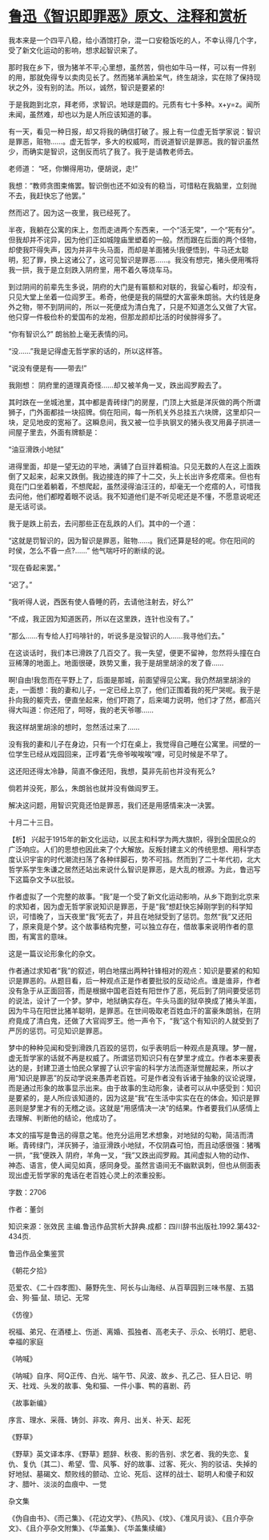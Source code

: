 # [鲁迅《智识即罪恶》原文、注释和赏析](https://www.vrrw.net/wx/9528.html)

我本来是一个四平八稳，给小酒馆打杂，混一口安稳饭吃的人，不幸认得几个字，受了新文化运动的影响，想求起智识来了。

那时我在乡下，很为猪羊不平;心里想，虽然苦，倘也如牛马一样，可以有一件别的用，那就免得专以卖肉见长了。然而猪羊满脸呆气，终生胡涂，实在除了保持现状之外，没有别的法。所以，诚然，智识是要紧的!

于是我跑到北京，拜老师，求智识。地球是圆的。元质有七十多种。x+y=z。闻所未闻，虽然难，却也以为是人所应该知道的事。

有一天，看见一种日报，却又将我的确信打破了。报上有一位虚无哲学家说：智识是罪恶，赃物……。虚无哲学，多大的权威呵，而说道智识是罪恶。我的智识虽然少，而确实是智识，这倒反而坑了我了。我于是请教老师去。

老师道： “呸，你懒得用功，便胡说，走!”

我想：“教师贪图束脩罢。智识倒也还不如没有的稳当，可惜粘在我脑里，立刻抛不去，我赶快忘了他罢。”

然而迟了。因为这一夜里，我已经死了。

半夜，我躺在公寓的床上，忽而走进两个东西来，一个“活无常”，一个“死有分”。但我却并不诧异，因为他们正如城隍庙里塑着的一般。然而跟在后面的两个怪物，却使我吓得失声，因为并非牛头马面，而却是羊面猪头!我便悟到，牛马还太聪明，犯了罪，换上这诸公了，这可见智识是罪恶……。我没有想完，猪头便用嘴将我一拱，我于是立刻跌入阴府里，用不着久等烧车马。

到过阴间的前辈先生多说，阴府的大门是有匾额和对联的，我留心看时，却没有，只见大堂上坐着一位阎罗王。希奇，他便是我的隔壁的大富豪朱朗翁。大约钱是身外之物，带不到阴间的，所以一死便成为清白鬼了，只是不知道怎么又做了大官。他只穿一件极俭朴的爱国布的龙袍，但那龙颜却比活的时侯胖得多了。

“你有智识么?” 朗翁脸上毫无表情的问。

“没……”我是记得虚无哲学家的话的，所以这样答。

“说没有便是有——带去!”

我刚想： 阴府里的道理真奇怪……却又被羊角一叉，跌出阎罗殿去了。

其时跌在一坐城池里，其中都是青砖绿门的房屋，门顶上大抵是洋灰做的两个所谓狮子，门外面都挂一块招牌。倘在阳间，每一所机关外总挂五六块牌，这里却只一块，足见地皮的宽裕了。这瞬息间，我又被一位手执钢叉的猪头夜叉用鼻子拱进一间屋子里去，外面有牌额是：

“油豆滑跌小地狱”

进得里面，却是一望无边的平地，满铺了白豆拌着桐油。只见无数的人在这上面跌倒了又起来，起来又跌倒。我边接连的摔了十二交，头上长出许多疙瘩来。但也有竟在门口坐着躺着，不想爬起，虽然浸得油汪汪的，却毫无一个疙瘩的人，可惜我去问他，他们都瞠着眼不说话。我不知道他们是不听见呢还是不懂，不愿意说呢还是无话可谈。

我于是跌上前去，去问那些正在乱跌的人们。其中的一个道：

“这就是罚智识的，因为智识是罪恶，赃物……。我们还算是轻的呢。你在阳间的时侯，怎么不昏一点?……” 他气喘吁吁的断续的说。

“现在昏起来罢。”

“迟了。”

“我听得人说，西医有使人昏睡的药，去请他注射去，好么?”

“不成，我正因为知道医药，所以在这里跌，连针也没有了。”

“那么……有专给人打吗啡针的，听说多是没智识的人……我寻他们去。”

在这谈话时，我们本已滑跌了几百交了。我一失望，便更不留神，忽然将头撞在白豆稀薄的地面上。地面很硬，跌势又重，我于是胡里胡涂的发了昏……

啊!自由!我忽而在平野上了，后面是那城，前面望得见公寓。我仍然胡里胡涂的走，一面想：我的妻和儿子，一定已经上京了，他们正围着我的死尸哭呢。我于是扑向我的躯壳去，便直坐起来，他们吓跑了，后来竭力说明，他们才了然，都高兴得大叫道：你还阳了，呵呀，我的老天爷哪……

我这样胡里胡涂的想时，忽然活过来了……

没有我的妻和儿子在身边，只有一个灯在桌上，我觉得自己睡在公寓里。间壁的一位学生已经从戏园回来，正哼着“先帝爷唉唉唉”哩，可见时候是不早了。

这还阳还得太冷静，简直不像还阳，我想，莫非先前也并没有死么?

倘若并没死，那么，朱朗翁也就并没有做阎罗王。

解决这问题，用智识究竟还怕是罪恶，我们还是用感情来决一决罢。

十月二十三日。



【析】 兴起于1915年的新文化运动，以民主和科学为两大旗帜，得到全国民众的广泛响应。人们的思想也因此来了个大解放。反叛封建主义的传统思想、用科学态度认识宇宙的时代潮流扫荡了各种绊脚石，势不可挡。然而到了二十年代初，北大哲学系学生朱谦之居然还站出来说什么智识是罪恶，是大乱的根源。为此，鲁迅写下这篇杂文予以批驳。

作者虚拟了一个完整的故事。“我”是一个受了新文化运动影响，从乡下跑到北京来的求知者，因为虚无哲学家说知识是罪恶，于是“我”想赶快忘掉刚学到的科学知识，可惜晚了，当天夜里“我”死去了，并且在地狱受到了惩罚。忽然“我”又还阳了，原来竟是个梦。这个故事结构完整，可以独立存在，借故事来说明作者的意图，有寓言的意味。

这是一篇议论形象化的杂文。

作者通过求知者“我”的叙述，明白地摆出两种针锋相对的观点：知识是要紧的和知识是罪恶的。从题目看，后一种观点正是作者要批驳的反动论点。谁是谁非，作者没有急于从正面回答，而是根据中国老百姓有阳世作了恶，死后到了阴间要受惩罚的说法，设计了一个梦。梦中，地狱确实存在。牛头马面的狱卒换成了猪头羊面，因为牛马在阳世比猪羊聪明，是罪恶。在世间吸取老百姓血汗的富豪朱朗翁，在阴府竟成了清白鬼，还做了大官阎罗王。他一声令下，“我”这个有知识的人就受到了严厉的惩罚。可见知识是罪恶。

梦中的种种见闻和受到滑跌几百跤的惩罚，似乎表明后一种观点是真理。梦一醒，虚无哲学家的话就不再是权威了。所谓惩罚知识只有在梦里才成立。作者本来要表达的是，封建卫道士怕民众掌握了认识宇宙的科学方法而逐渐觉醒起来，所以才用“知识是罪恶”的反动学说来愚弄老百姓。可是作者没有诉诸于抽象的议论说理，而是通过形象的故事显示出来。由于故事的生动形象，读者可以从中感受到：知识是要紧的，是人所应该知道的，因为这是“我”在生活中实实在在的体会。知识是罪恶则是梦里才有的无稽之谈。这就是“用感情决一决”的结果。作者要我们从感情上去理解、判断他的结论，他成功了。

本文的描写是鲁迅的得意之笔。他充分运用艺术想象，对地狱的勾勒，简洁而清晰。青砖绿门，洋灰狮子，油豆滑跌小地狱，不仅阴森可怕，而且动感很强：猪嘴一拱，“我”便跌入 阴府，羊角一叉，“我”又跌出阎罗殿。其间虚拟人物的动作、神态、语言，使人闻见如真，感同身受。虽然言语间无不幽默讽刺，但也从侧面表现出虚无哲学家的鬼话在老百姓心灵上的浓重投影。

字数：2706

作者：董剑

知识来源：张效民 主编.鲁迅作品赏析大辞典.成都：四川辞书出版社.1992.第432-434页.

鲁迅作品全集鉴赏

《朝花夕拾》

范爱农、《二十四孝图》、藤野先生、阿长与山海经、从百草园到三味书屋、五猖会、狗·猫·鼠、琐记、无常

《仿徨》

祝福、弟兄、在酒楼上、伤逝、离婚、孤独者、高老夫子、示众、长明灯、肥皂、幸福的家庭

《呐喊》

《呐喊》自序、阿Q正传、白光、端午节、风波、故乡、孔乙己、狂人日记、明天、社戏、头发的故事、兔和猫、一件小事、鸭的喜剧、药

《故事新编》

序言、理水、采薇、铸剑、非攻、奔月、出关、补天、起死

《野草》

《野草》英文译本序、《野草》题辞、秋夜、影的告别、求乞者、我的失恋、复仇、复仇〔其二〕、希望、雪、风筝、好的故事、过客、死火、狗的驳诘、失掉的好地狱、墓碣文、颓败线的颤动、立论、死后、这样的战士、聪明人和傻子和奴才、腊叶、淡淡的血痕中、一觉

杂文集

《伪自由书》、《而己集》、《花边文学》、《热风》、《坟》、《准风月谈》、《且介亭杂文》、《且介亭杂文附集》、《华盖集》、《华盖集续编》

